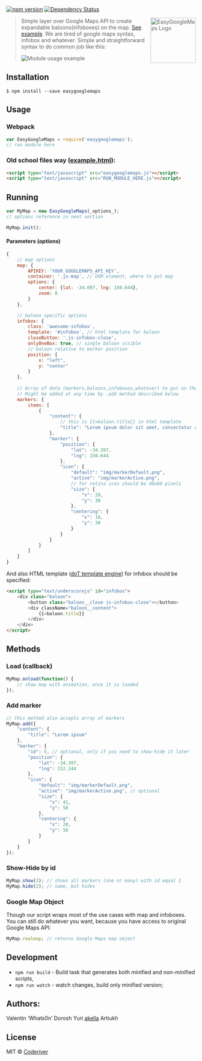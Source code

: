 
[![npm version](https://badge.fury.io/js/easygooglemaps.svg)](https://badge.fury.io/js/easygooglemaps)
[![Dependency Status][depstat-image]][depstat-url]


> <img align="right" width="120" 
     title="EasyGoogleMaps Logo"
     src="https://rawgit.com/coderiver/easygooglemaps/master/logo.svg">Simple layer over Google Maps API to create expandable baloons(infoboxes) on the map. [See example](https://coderiver.github.io/EasyGoogleMaps/example/index.html). We are tired of google maps syntax, infobox and whatever. Simple and straightforward syntax to do common job like this:
> 
> ![Module usage example](https://github.com/coderiver/easygooglemaps/raw/master/example/screenshot.png "Module usage example")

## Installation

```
$ npm install --save easygooglemaps
```

## Usage
### Webpack
```js
var EasyGoogleMaps = require('easygooglemaps');
// run module here
```
### Old school files way ([example.html](https://coderiver.github.io/EasyGoogleMaps/example/index.html)):
```html
<script type="text/javascript" src="easygooglemaps.js"></script>
<script type="text/javascript" src="RUN_MODULE_HERE.js"></script>
```
## Running
```js
var MyMap = new EasyGoogleMaps(_options_);
// options reference in next section

MyMap.init();
```


#### Parameters (_options_)
```js
{
	// map options
	map: {
		APIKEY: 'YOUR_GOOGLEMAPS_API_KEY',
		container: '.js-map', // DOM element, where to put map
		options: {
			center: {lat: -34.097, lng: 150.644},
			zoom: 8
		}
	},

	// baloon specific options
	infobox: {
		class: 'awesome-infobox',
		template: '#infobox', // html template for baloon
		closeButton: '.js-infobox-close',
		onlyOneBox: true, // single baloon visible
		// baloon relative to marker position
		position: {
			x: "left",
			y: "center"	
		}
	},
	
	// Array of data (markers,baloons,infoboxes,whatever) to put on the map
	// Might be added at any time by .add method described below
	markers: {
		items: [
			{
				"content": {
					// this is {{=baloon.title}} in html template
					"title": "Lorem ipsum dolor sit amet, consectetur adipisicing elit. Dolore, consequatur."
				},
				"marker": {
					"position": {
						"lat": -34.397,
						"lng": 150.644
					},
					"icon": {
						"default": "img/markerDefault.png",
						"active": "img/markerActive.png",
						// for retina icon should be 40x60 pixels
						"size": {
							"x": 20,
							"y": 30
						},
						"centering": {
							"x": 10,
							"y": 30
						}
					}
				}
			}
		]
	}
}
```
And also HTML template ([doT template engine](http://olado.github.io/doT/index.html)) for infobox should be specified:
```html
<script type="text/underscorejs" id="infobox">
	<div class="baloon">
		<button class="baloon__close js-infobox-close"></button>
		<div className="baloon__content">
			{{=baloon.title}}
		</div>
	</div>
</script>
```

## Methods
### Load (callback)
```js
MyMap.onload(function() {
 	// show map with animation, once it is loaded
});
```
### Add marker
```js
// this method also accepts array of markers
MyMap.add({
	"content": {
		"title": "Lorem ipsum"
	},
	"marker": {
		"id": 5, // optional, only if you need to show-hide it later
		"position": {
			"lat": -34.397,
			"lng": 152.244
		},
		"icon": {
			"default": "img/markerDefault.png",
			"active": "img/markerActive.png", // optional
			"size": {
				"x": 41,
				"y": 58
			},
			"centering": {
				"x": 20,
				"y": 58
			}
		}
	}
});
```
### Show-Hide by id
```js
MyMap.show(2); // shows all markers (one or many) with id equal 2
MyMap.hide(2); // same, but hides
```
### Google Map Object
Though our script wraps most of the use cases with map and infoboxes. You can still do whatever you want, because you have access to original Google Maps API:
```js
MyMap.realmap; // returns Google Maps map object
```
## Development
- `npm run build` - Build task that generates both minified and non-minified scripts,
- `npm run watch` - watch changes, build only minified version;


## Authors:
Valentin ‘Whats0n’ Dorosh
Yuri [akella](http://cssing.org.ua) Artiukh

## License
MIT © [Coderiver](http://riverco.de)

[depstat-url]: https://david-dm.org/coderiver/easygooglemaps
[depstat-image]: https://david-dm.org/coderiver/easygooglemaps.svg		 